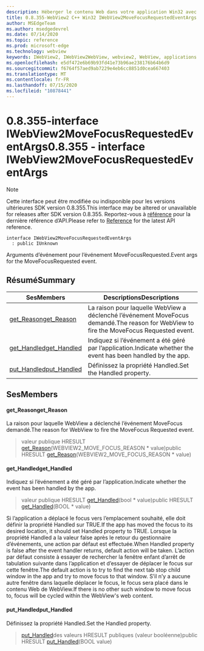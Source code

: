 ```yaml
---
description: Héberger le contenu Web dans votre application Win32 avec le contrôle Microsoft Edge WebView2
title: 0.8.355-WebView2 C++ Win32 IWebView2MoveFocusRequestedEventArgs
author: MSEdgeTeam
ms.author: msedgedevrel
ms.date: 07/14/2020
ms.topic: reference
ms.prod: microsoft-edge
ms.technology: webview
keywords: IWebView2, IWebView2WebView, webview2, WebView, applications Win32, Win32, Edge
ms.openlocfilehash: e5df472e6b69b93fd41e73b96ae238176b64b6d9
ms.sourcegitcommit: f6764f57aed9ab7229e4eb6cc8851d0cea667403
ms.translationtype: MT
ms.contentlocale: fr-FR
ms.lasthandoff: 07/15/2020
ms.locfileid: "10878441"
---
```

# <span data-ttu-id="40888-104">0.8.355-interface IWebView2MoveFocusRequestedEventArgs</span><span class="sxs-lookup"><span data-stu-id="40888-104">0.8.355 - interface IWebView2MoveFocusRequestedEventArgs</span></span> 

> [!NOTE]
> <span data-ttu-id="40888-105">Cette interface peut être modifiée ou indisponible pour les versions ultérieures SDK version 0.8.355.</span><span class="sxs-lookup"><span data-stu-id="40888-105">This interface may be altered or unavailable for releases after SDK version 0.8.355.</span></span> <span data-ttu-id="40888-106">Reportez-vous à [référence](../../../webview2-api-reference.md) pour la dernière référence d’API.</span><span class="sxs-lookup"><span data-stu-id="40888-106">Please refer to [Reference](../../../webview2-api-reference.md) for the latest API reference.</span></span>

```
interface IWebView2MoveFocusRequestedEventArgs
  : public IUnknown
```

<span data-ttu-id="40888-107">Arguments d’événement pour l’événement MoveFocusRequested.</span><span class="sxs-lookup"><span data-stu-id="40888-107">Event args for the MoveFocusRequested event.</span></span>

## <span data-ttu-id="40888-108">Résumé</span><span class="sxs-lookup"><span data-stu-id="40888-108">Summary</span></span>

 <span data-ttu-id="40888-109">Ses</span><span class="sxs-lookup"><span data-stu-id="40888-109">Members</span></span>                        | <span data-ttu-id="40888-110">Descriptions</span><span class="sxs-lookup"><span data-stu-id="40888-110">Descriptions</span></span>
--------------------------------|---------------------------------------------
[<span data-ttu-id="40888-111">get_Reason</span><span class="sxs-lookup"><span data-stu-id="40888-111">get_Reason</span></span>](#get_reason) | <span data-ttu-id="40888-112">La raison pour laquelle WebView a déclenché l’événement MoveFocus demandé.</span><span class="sxs-lookup"><span data-stu-id="40888-112">The reason for WebView to fire the MoveFocus Requested event.</span></span>
[<span data-ttu-id="40888-113">get_Handled</span><span class="sxs-lookup"><span data-stu-id="40888-113">get_Handled</span></span>](#get_handled) | <span data-ttu-id="40888-114">Indiquez si l’événement a été géré par l’application.</span><span class="sxs-lookup"><span data-stu-id="40888-114">Indicate whether the event has been handled by the app.</span></span>
[<span data-ttu-id="40888-115">put_Handled</span><span class="sxs-lookup"><span data-stu-id="40888-115">put_Handled</span></span>](#put_handled) | <span data-ttu-id="40888-116">Définissez la propriété Handled.</span><span class="sxs-lookup"><span data-stu-id="40888-116">Set the Handled property.</span></span>

## <span data-ttu-id="40888-117">Ses</span><span class="sxs-lookup"><span data-stu-id="40888-117">Members</span></span>

#### <span data-ttu-id="40888-118">get_Reason</span><span class="sxs-lookup"><span data-stu-id="40888-118">get_Reason</span></span> 

<span data-ttu-id="40888-119">La raison pour laquelle WebView a déclenché l’événement MoveFocus demandé.</span><span class="sxs-lookup"><span data-stu-id="40888-119">The reason for WebView to fire the MoveFocus Requested event.</span></span>

> <span data-ttu-id="40888-120">valeur publique HRESULT [get_Reason](#get_reason)(WEBVIEW2_MOVE_FOCUS_REASON \* value)</span><span class="sxs-lookup"><span data-stu-id="40888-120">public HRESULT [get_Reason](#get_reason)(WEBVIEW2_MOVE_FOCUS_REASON \* value)</span></span>

#### <span data-ttu-id="40888-121">get_Handled</span><span class="sxs-lookup"><span data-stu-id="40888-121">get_Handled</span></span> 

<span data-ttu-id="40888-122">Indiquez si l’événement a été géré par l’application.</span><span class="sxs-lookup"><span data-stu-id="40888-122">Indicate whether the event has been handled by the app.</span></span>

> <span data-ttu-id="40888-123">valeur publique HRESULT [get_Handled](#get_handled)(bool \* value)</span><span class="sxs-lookup"><span data-stu-id="40888-123">public HRESULT [get_Handled](#get_handled)(BOOL \* value)</span></span>

<span data-ttu-id="40888-124">Si l’application a déplacé le focus vers l’emplacement souhaité, elle doit définir la propriété Handled sur TRUE.</span><span class="sxs-lookup"><span data-stu-id="40888-124">If the app has moved the focus to its desired location, it should set Handled property to TRUE.</span></span> <span data-ttu-id="40888-125">Lorsque la propriété Handled a la valeur false après le retour du gestionnaire d’événements, une action par défaut est effectuée.</span><span class="sxs-lookup"><span data-stu-id="40888-125">When Handled property is false after the event handler returns, default action will be taken.</span></span> <span data-ttu-id="40888-126">L’action par défaut consiste à essayer de rechercher la fenêtre enfant d’arrêt de tabulation suivante dans l’application et d’essayer de déplacer le focus sur cette fenêtre.</span><span class="sxs-lookup"><span data-stu-id="40888-126">The default action is to try to find the next tab stop child window in the app and try to move focus to that window.</span></span> <span data-ttu-id="40888-127">S’il n’y a aucune autre fenêtre dans laquelle déplacer le focus, le focus sera placé dans le contenu Web de WebView.</span><span class="sxs-lookup"><span data-stu-id="40888-127">If there is no other such window to move focus to, focus will be cycled within the WebView's web content.</span></span>

#### <span data-ttu-id="40888-128">put_Handled</span><span class="sxs-lookup"><span data-stu-id="40888-128">put_Handled</span></span> 

<span data-ttu-id="40888-129">Définissez la propriété Handled.</span><span class="sxs-lookup"><span data-stu-id="40888-129">Set the Handled property.</span></span>

> <span data-ttu-id="40888-130">[put_Handled](#put_handled)des valeurs HRESULT publiques (valeur booléenne)</span><span class="sxs-lookup"><span data-stu-id="40888-130">public HRESULT [put_Handled](#put_handled)(BOOL value)</span></span>

